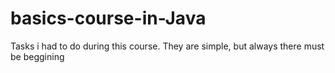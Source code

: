 # basics-course-in-Java
Tasks i had to do during this course. They are simple, but always there must be beggining

